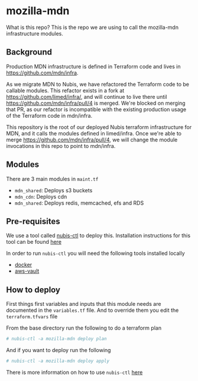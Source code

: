 # mozilla-mdn

What is this repo? This is the repo we are using to call the mozilla-mdn infrastructure modules.

## Background

Production MDN infrastructure is defined in Terraform code and lives in https://github.com/mdn/infra.

As we migrate MDN to Nubis, we have refactored the Terraform code to be callable modules. This refactor exists in a fork at https://github.com/limed/infra/, and will continue to live there until https://github.com/mdn/infra/pull/4 is merged. We're blocked on merging that PR, as our refactor is incompatible with the existing production usage of the Terraform code in mdn/infra.

This repository is the root of our deployed Nubis terraform infrastructure for MDN, and it calls the modules defined in limed/infra. Once we're able to merge https://github.com/mdn/infra/pull/4, we will change the module invocations in this repo to point to mdn/infra.

## Modules

There are 3 main modules in `maint.tf`
- `mdn_shared`: Deploys s3 buckets
- `mdn_cdn`: Deploys cdn
- `mdn_shared`: Deploys redis, memcached, efs and RDS

## Pre-requisites
We use a tool called [nubis-ctl](https://github.com/nubisproject/nubis-ctl) to
deploy this. Installation instructions for this tool can be found
[here](https://github.com/nubisproject/nubis-ctl#installation-instructions)

In order to run `nubis-ctl` you will need the following tools installed locally

- [docker](https://docker.io)
- [aws-vault](https://github.com/99designs/aws-vault)

## How to deploy

First things first variables and inputs that this module needs are documented
in the `variables.tf` file. And to override them you edit the `terraform.tfvars`
file

From the base directory run the following to do a terraform plan

```bash 
# nubis-ctl -a mozilla-mdn deploy plan
```

And if you want to deploy run the following

```bash
# nubis-ctl -a mozilla-mdn deploy apply
```

There is more information on how to use `nubis-ctl`
[here](https://github.com/nubisproject/nubis-ctl#operational-instructions)
